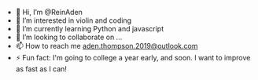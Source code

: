 - 👋 Hi, I’m @ReinAden
- 👀 I’m interested in violin and coding
- 🌱 I’m currently learning Python and javascript
- 💞️ I’m looking to collaborate on ...
- 📫 How to reach me aden.thompson.2019@outlook.com
- ⚡ Fun fact: I'm going to college a year early, and soon. I want to improve as fast as I can!

<!---
ReinAden/ReinAden is a ✨ special ✨ repository because its `README.md` (this file) appears on your GitHub profile.
You can click the Preview link to take a look at your changes.
--->
